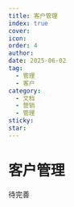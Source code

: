 ```yaml
---
title: 客户管理
index: true
cover: 
icon: 
order: 4
author: 
date: 2025-06-02
tag:
  - 管理
  - 客户
category:
  - 文档
  - 营销
  - 管理
sticky: 
star: 
---
```


# 客户管理

待完善
